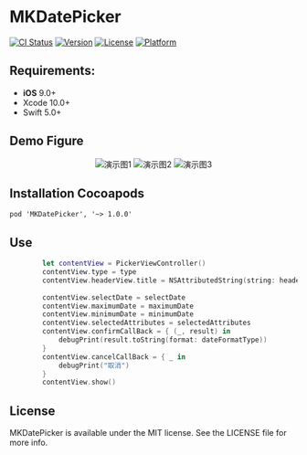 # MKDatePicker

[![CI Status](https://img.shields.io/travis/LiuSky/MKDatePicker.svg?style=flat)](https://travis-ci.org/LiuSky/MKDatePicker)
[![Version](https://img.shields.io/cocoapods/v/MKDatePicker.svg?style=flat)](https://cocoapods.org/pods/MKDatePicker)
[![License](https://img.shields.io/cocoapods/l/MKDatePicker.svg?style=flat)](https://cocoapods.org/pods/MKDatePicker)
[![Platform](https://img.shields.io/cocoapods/p/MKDatePicker.svg?style=flat)](https://cocoapods.org/pods/MKDatePicker)


## Requirements:
- **iOS** 9.0+
- Xcode 10.0+
- Swift 5.0+

## Demo Figure
<p align="center">
<img src="https://github.com/LiuSky/XBDatePicker/blob/master/1.png?raw=true" title="演示图1">
<img src="https://github.com/LiuSky/XBDatePicker/blob/master/2.png?raw=true" title="演示图2">
<img src="https://github.com/LiuSky/XBDatePicker/blob/master/3.png?raw=true" title="演示图3">
</p>


## Installation Cocoapods
<pre><code class="ruby language-ruby">pod 'MKDatePicker', '~> 1.0.0'</code></pre>

## Use

```swift
        let contentView = PickerViewController()
        contentView.type = type
        contentView.headerView.title = NSAttributedString(string: headerTitle, attributes: [NSAttributedString.Key.font : UIFont.boldSystemFont(ofSize: 16),
                                                                                 NSAttributedString.Key.foregroundColor: UIColor.black])
        contentView.selectDate = selectDate
        contentView.maximumDate = maximumDate
        contentView.minimumDate = minimumDate
        contentView.selectedAttributes = selectedAttributes
        contentView.confirmCallBack = { (_, result) in
            debugPrint(result.toString(format: dateFormatType))
        }
        contentView.cancelCallBack = { _ in
            debugPrint("取消")
        }
        contentView.show()
```

## License

MKDatePicker is available under the MIT license. See the LICENSE file for more info.

